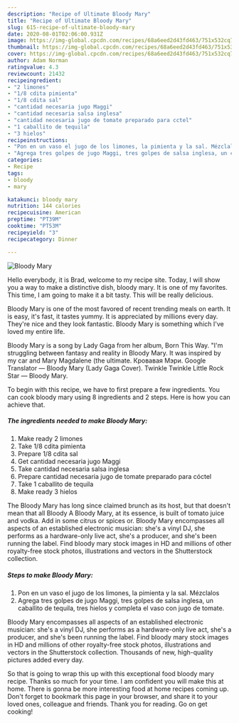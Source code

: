 ```yaml
---
description: "Recipe of Ultimate Bloody Mary"
title: "Recipe of Ultimate Bloody Mary"
slug: 615-recipe-of-ultimate-bloody-mary
date: 2020-08-01T02:06:00.931Z
image: https://img-global.cpcdn.com/recipes/68a6eed2d43fd463/751x532cq70/bloody-mary-foto-principal.jpg
thumbnail: https://img-global.cpcdn.com/recipes/68a6eed2d43fd463/751x532cq70/bloody-mary-foto-principal.jpg
cover: https://img-global.cpcdn.com/recipes/68a6eed2d43fd463/751x532cq70/bloody-mary-foto-principal.jpg
author: Adam Norman
ratingvalue: 4.3
reviewcount: 21432
recipeingredient:
- "2 limones"
- "1/8 cdita pimienta"
- "1/8 cdita sal"
- "cantidad necesaria jugo Maggi"
- "cantidad necesaria salsa inglesa"
- "cantidad necesaria jugo de tomate preparado para cctel"
- "1 caballito de tequila"
- "3 hielos"
recipeinstructions:
- "Pon en un vaso el jugo de los limones, la pimienta y la sal. Mézclalos"
- "Agrega tres golpes de jugo Maggi, tres golpes de salsa inglesa, un caballito de tequila, tres hielos y completa el vaso con jugo de tomate."
categories:
- Recipe
tags:
- bloody
- mary

katakunci: bloody mary 
nutrition: 144 calories
recipecuisine: American
preptime: "PT39M"
cooktime: "PT53M"
recipeyield: "3"
recipecategory: Dinner

---
```



![Bloody Mary](https://img-global.cpcdn.com/recipes/68a6eed2d43fd463/751x532cq70/bloody-mary-foto-principal.jpg)

Hello everybody, it is Brad, welcome to my recipe site. Today, I will show you a way to make a distinctive dish, bloody mary. It is one of my favorites. This time, I am going to make it a bit tasty. This will be really delicious.

Bloody Mary is one of the most favored of recent trending meals on earth. It is easy, it's fast, it tastes yummy. It is appreciated by millions every day. They're nice and they look fantastic. Bloody Mary is something which I've loved my entire life.

Bloody Mary is a song by Lady Gaga from her album, Born This Way. &#34;I&#39;m struggling between fantasy and reality in Bloody Mary. It was inspired by my car and Mary Magdalene (the ultimate. Кровавая Мэри. Google Translator — Bloody Mary (Lady Gaga Cover). Twinkle Twinkle Little Rock Star — Bloody Mary.


To begin with this recipe, we have to first prepare a few ingredients. You can cook bloody mary using 8 ingredients and 2 steps. Here is how you can achieve that.

<!--inarticleads1-->

##### The ingredients needed to make Bloody Mary:

1. Make ready 2 limones
1. Take 1/8 cdita pimienta
1. Prepare 1/8 cdita sal
1. Get cantidad necesaria jugo Maggi
1. Take cantidad necesaria salsa inglesa
1. Prepare cantidad necesaria jugo de tomate preparado para cóctel
1. Take 1 caballito de tequila
1. Make ready 3 hielos


The Bloody Mary has long since claimed brunch as its host, but that doesn&#39;t mean that all Bloody A Bloody Mary, at its essence, is built of tomato juice and vodka. Add in some citrus or spices or. Bloody Mary encompasses all aspects of an established electronic musician: she&#39;s a vinyl DJ, she performs as a hardware-only live act, she&#39;s a producer, and she&#39;s been running the label. Find bloody mary stock images in HD and millions of other royalty-free stock photos, illustrations and vectors in the Shutterstock collection. 

<!--inarticleads2-->

##### Steps to make Bloody Mary:

1. Pon en un vaso el jugo de los limones, la pimienta y la sal. Mézclalos
1. Agrega tres golpes de jugo Maggi, tres golpes de salsa inglesa, un caballito de tequila, tres hielos y completa el vaso con jugo de tomate.


Bloody Mary encompasses all aspects of an established electronic musician: she&#39;s a vinyl DJ, she performs as a hardware-only live act, she&#39;s a producer, and she&#39;s been running the label. Find bloody mary stock images in HD and millions of other royalty-free stock photos, illustrations and vectors in the Shutterstock collection. Thousands of new, high-quality pictures added every day. 

So that is going to wrap this up with this exceptional food bloody mary recipe. Thanks so much for your time. I am confident you will make this at home. There is gonna be more interesting food at home recipes coming up. Don't forget to bookmark this page in your browser, and share it to your loved ones, colleague and friends. Thank you for reading. Go on get cooking!
